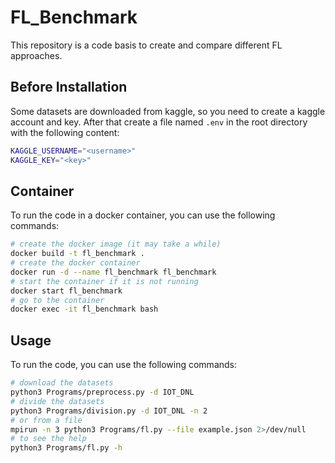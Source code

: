 # FL_Benchmark
This repository is a code basis to create and compare different FL approaches.

## Before Installation
Some datasets are downloaded from kaggle, so you need to create a kaggle account and key. After that create a file named `.env` in the root directory with the following content:
```bash
KAGGLE_USERNAME="<username>"
KAGGLE_KEY="<key>"
```

## Container
To run the code in a docker container, you can use the following commands:
```bash
# create the docker image (it may take a while)
docker build -t fl_benchmark .
# create the docker container
docker run -d --name fl_benchmark fl_benchmark
# start the container if it is not running
docker start fl_benchmark
# go to the container
docker exec -it fl_benchmark bash
```

## Usage
To run the code, you can use the following commands:
```bash
# download the datasets
python3 Programs/preprocess.py -d IOT_DNL
# divide the datasets
python3 Programs/division.py -d IOT_DNL -n 2
# or from a file
mpirun -n 3 python3 Programs/fl.py --file example.json 2>/dev/null
# to see the help
python3 Programs/fl.py -h
```
